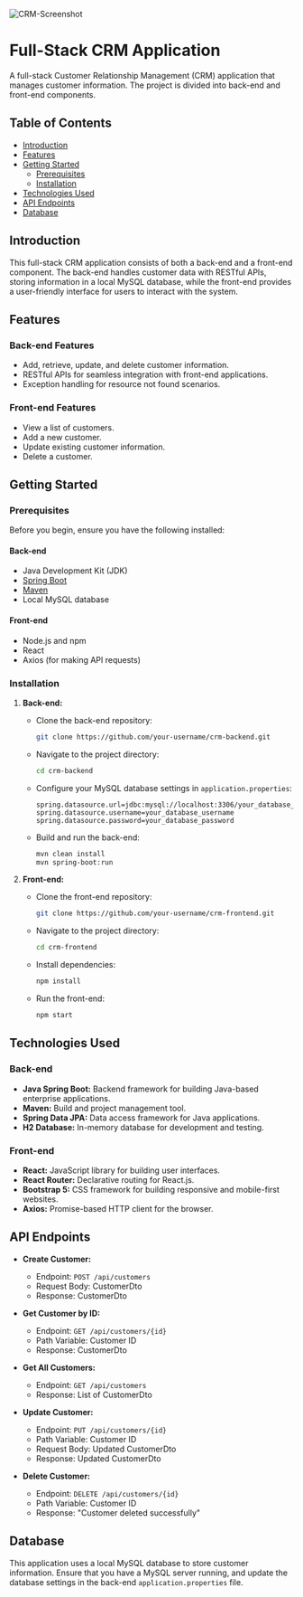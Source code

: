 ![CRM-Screenshot](https://github.com/guilhermeSilva96/PaintGame/assets/139381851/55f36e3c-c300-4bd9-9966-5a16dd4d4e9b)


# Full-Stack CRM Application

A full-stack Customer Relationship Management (CRM) application that manages customer information. The project is divided into back-end and front-end components.

## Table of Contents

- [Introduction](#introduction)
- [Features](#features)
- [Getting Started](#getting-started)
  - [Prerequisites](#prerequisites)
  - [Installation](#installation)
- [Technologies Used](#technologies-used)
- [API Endpoints](#api-endpoints)
- [Database](#database)

## Introduction

This full-stack CRM application consists of both a back-end and a front-end component. The back-end handles customer data with RESTful APIs, storing information in a local MySQL database, while the front-end provides a user-friendly interface for users to interact with the system.

## Features

### Back-end Features

- Add, retrieve, update, and delete customer information.
- RESTful APIs for seamless integration with front-end applications.
- Exception handling for resource not found scenarios.

### Front-end Features

- View a list of customers.
- Add a new customer.
- Update existing customer information.
- Delete a customer.

## Getting Started

### Prerequisites

Before you begin, ensure you have the following installed:

#### Back-end

- Java Development Kit (JDK)
- [Spring Boot](https://spring.io/projects/spring-boot)
- [Maven](https://maven.apache.org/)
- Local MySQL database

#### Front-end

- Node.js and npm
- React
- Axios (for making API requests)

### Installation

1. **Back-end:**

   - Clone the back-end repository:

     ```bash
     git clone https://github.com/your-username/crm-backend.git
     ```

   - Navigate to the project directory:

     ```bash
     cd crm-backend
     ```

   - Configure your MySQL database settings in `application.properties`:

     ```properties
     spring.datasource.url=jdbc:mysql://localhost:3306/your_database_name
     spring.datasource.username=your_database_username
     spring.datasource.password=your_database_password
     ```

   - Build and run the back-end:

     ```bash
     mvn clean install
     mvn spring-boot:run
     ```

2. **Front-end:**

   - Clone the front-end repository:

     ```bash
     git clone https://github.com/your-username/crm-frontend.git
     ```

   - Navigate to the project directory:

     ```bash
     cd crm-frontend
     ```

   - Install dependencies:

     ```bash
     npm install
     ```

   - Run the front-end:

     ```bash
     npm start
     ```


## Technologies Used

### Back-end

- **Java Spring Boot:** Backend framework for building Java-based enterprise applications.
- **Maven:** Build and project management tool.
- **Spring Data JPA:** Data access framework for Java applications.
- **H2 Database:** In-memory database for development and testing.

### Front-end

- **React:** JavaScript library for building user interfaces.
- **React Router:** Declarative routing for React.js.
- **Bootstrap 5:** CSS framework for building responsive and mobile-first websites.
- **Axios:** Promise-based HTTP client for the browser.

## API Endpoints

- **Create Customer:**
  - Endpoint: `POST /api/customers`
  - Request Body: CustomerDto
  - Response: CustomerDto

- **Get Customer by ID:**
  - Endpoint: `GET /api/customers/{id}`
  - Path Variable: Customer ID
  - Response: CustomerDto

- **Get All Customers:**
  - Endpoint: `GET /api/customers`
  - Response: List of CustomerDto

- **Update Customer:**
  - Endpoint: `PUT /api/customers/{id}`
  - Path Variable: Customer ID
  - Request Body: Updated CustomerDto
  - Response: Updated CustomerDto

- **Delete Customer:**
  - Endpoint: `DELETE /api/customers/{id}`
  - Path Variable: Customer ID
  - Response: "Customer deleted successfully"


## Database

This application uses a local MySQL database to store customer information. Ensure that you have a MySQL server running, and update the database settings in the back-end `application.properties` file.

